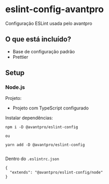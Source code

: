 # eslint-config-avantpro

Configuração ESLint usada pelo avantpro

## O que está incluído?

- Base de configuração padrão
- Prettier

## Setup

### Node.js

Projeto:

- Projeto com TypeScript configurado

Instalar dependências:

```
npm i -D @avantpro/eslint-config

ou

yarn add -D @avantpro/eslint-config


```

Dentro do `.eslintrc.json`

```
{
  "extends": "@avantpro/eslint-config/node"
}
```
